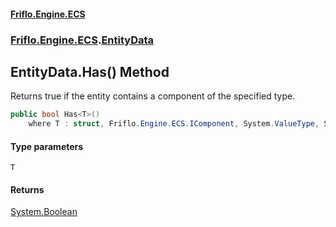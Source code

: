 #### [Friflo.Engine.ECS](index.md 'index')
### [Friflo.Engine.ECS](Friflo.Engine.ECS.md 'Friflo.Engine.ECS').[EntityData](EntityData.md 'Friflo.Engine.ECS.EntityData')

## EntityData.Has<T>() Method

Returns true if the entity contains a component of the specified type.

```csharp
public bool Has<T>()
    where T : struct, Friflo.Engine.ECS.IComponent, System.ValueType, System.ValueType;
```
#### Type parameters

<a name='Friflo.Engine.ECS.EntityData.Has_T_().T'></a>

`T`

#### Returns
[System.Boolean](https://docs.microsoft.com/en-us/dotnet/api/System.Boolean 'System.Boolean')